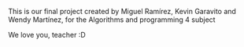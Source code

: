 This is our final project created by Miguel Ramírez, Kevin Garavito and Wendy Martínez, for the Algorithms and programming 4 subject

We love you, teacher :D
